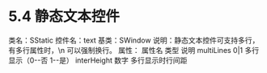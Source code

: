 # 5.4 静态文本控件

类名：SStatic
控件名：text
基类：SWindow
说明：静态文本控件可支持多行，有多行属性时，\n 可以强制换行。
属性：
属性名 类型 说明
multiLines 0|1 多行显示（0--否 1--是）
interHeight 数字 多行显示时行间距
